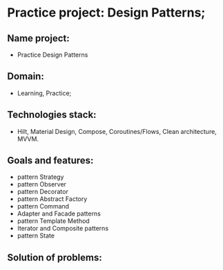 # Practice project: Design Patterns;

## Name project:
- Practice Design Patterns

## Domain:
- Learning, Practice;

## Technologies stack:
- Hilt, Material Design, Compose, Coroutines/Flows, Clean architecture, MVVM.

## Goals and features:
- pattern Strategy
- pattern Observer
- pattern Decorator
- pattern Abstract Factory
- pattern Command
- Adapter and Facade patterns
- pattern Template Method
- Iterator and Composite patterns
- pattern State

## Solution of problems:
